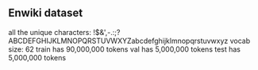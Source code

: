 Enwiki dataset
-----------------
all the unique characters: !$&',-.:;?ABCDEFGHIJKLMNOPQRSTUVWXYZabcdefghijklmnopqrstuvwxyz
vocab size: 62
train has 90,000,000 tokens
val has 5,000,000 tokens
test has 5,000,000 tokens